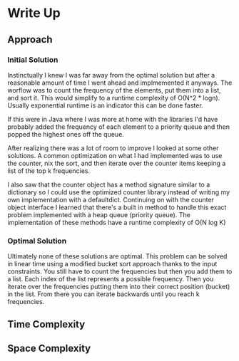 # Write Up

## Approach
### Initial Solution
Instinctually I knew I was far away from the optimal solution but after a reasonable amount of time I went ahead and implmemented it anyways. The worflow was to count the frequency of the elements, put them into a list, and sort it. This would simplify to a runtime complexity of O(N^2 * logn). Usually exponential runtime is an indicator this can be done faster.

If this were in Java where I was more at home with the libraries I'd have probably added the frequency of each element to a priority queue and then popped the highest ones off the queue.

After realizing there was a lot of room to improve I looked at some other solutions. A common optimization on what I had implemented was to use the counter, nix the sort, and then iterate over the counter items keeping a list of the top k frequencies. 

I also saw that the counter object has a method signature similar to a dictionary so I could use the optimized counter library instead of writing my own implementation with a defaultdict. Continuing on with the counter object interface I learned that there's a built in method to handle this exact problem implemented with a heap queue (priority queue). The implementation of these methods have a runtime complexity of O(N log K)

### Optimal Solution
Ultimately none of these solutions are optimal. This problem can be solved in linear time using a modified bucket sort approach thanks to the input constraints. You still have to count the frequencies but then you add them to a list. Each index of the list represents a possible frequency. Then you iterate over the frequencies putting them into their correct position (bucket) in the list. From there you can iterate backwards until you reach k frequencies. 

## Time Complexity

## Space Complexity
